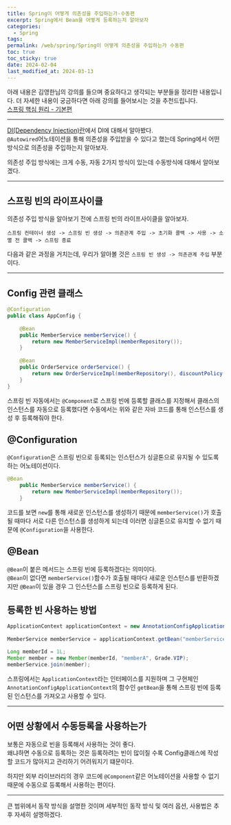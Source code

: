 ```yaml
---
title: Spring이 어떻게 의존성을 주입하는가-수동편
excerpt: Spring에서 Bean을 어떻게 등록하는지 알아보자
categories:
  - Spring
tags: 
permalink: /web/spring/Spring이 어떻게 의존성을 주입하는가 수동편
toc: true
toc_sticky: true
date: 2024-02-04
last_modified_at: 2024-03-13
---
```

아래 내용은 김영한님의 강의를 들으며 중요하다고 생각되는 부분들을 정리한 내용입니다.  더 자세한 내용이 궁금하다면 아래 강의를 들어보시는 것을 추천드립니다.  
[스프링 핵심 원리 - 기본편](https://www.inflearn.com/course/%EC%8A%A4%ED%94%84%EB%A7%81-%ED%95%B5%EC%8B%AC-%EC%9B%90%EB%A6%AC-%EA%B8%B0%EB%B3%B8%ED%8E%B8)  

---

[DI(Dependency Injection)란](https://ddudad.github.io/web/spring/DI%EB%9E%80)에서 DI에 대해서 알아봤다.  
``@Autowired``어노테이션을 통해 의존성을 주입받을 수 있다고 했는데 Spring에서 어떤 방식으로 의존성을 주입하는지 알아보자.  

의존성 주입 방식에는 크게 수동, 자동 2가지 방식이 있는데 수동방식에 대해서 알아보겠다.

---
## 스프링 빈의 라이프사이클

의존성 주입 방식을 알아보기 전에 스프링 빈의 라이프사이클을 알아보자.  
```
스프링 컨테이너 생성 -> 스프링 빈 생성 -> 의존관계 주입 -> 초기화 콜백 -> 사용 -> 소멸 전 콜백 -> 스프링 종료
``` 
다음과 같은 과정을 거치는데, 우리가 알아볼 것은 ``스프링 빈 생성 -> 의존관계 주입`` 부분이다.  

---
## Config 관련 클래스

``` java
@Configuration  
public class AppConfig {  
  
    @Bean  
    public MemberService memberService() {  
        return new MemberServiceImpl(memberRepository());  
    }  
  
    @Bean  
    public OrderService orderService() {  
        return new OrderServiceImpl(memberRepository(), discountPolicy());  
    }  
}
```

스프링 빈 자동에서는 ``@Component``로 스프링 빈에 등록할 클래스를 지정해서 클래스의 인스턴스를 자동으로 등록했다면 수동에서는 위와 같은 자바 코드를 통해 인스턴스를 생성 후 등록해줘야 한다.  

## @Configuration

``@Configuration``은 스프링 빈으로 등록되는 인스턴스가 싱글톤으로 유지될 수 있도록 하는 어노테이션이다.  

``` java
@Bean  
    public MemberService memberService() {  
        return new MemberServiceImpl(memberRepository());  
    }  
```

코드를 보면 ``new``를 통해 새로운 인스턴스를 생성하기 때문에 ``memberService()``가 호출될 때마다 서로 다른 인스턴스를 생성하게  되는데 이러면 싱글톤으로 유지할 수 없기 때문에 ``@Configuration``을 사용한다.  

## @Bean

``@Bean``이 붙은 메서드는 스프링 빈에 등록하겠다는 의미이다.  
``@Bean``이 없다면 ``memberService()``함수가 호출될 때마다 새로운 인스턴스를 반환하겠지만 ``@Bean``이 있을 경우 그 인스턴스를 스프링 빈으로 등록하게 된다.


## 등록한 빈 사용하는 방법

``` java 
ApplicationContext applicationContext = new AnnotationConfigApplicationContext(AppConfig.class);  
  
MemberService memberService = applicationContext.getBean("memberService", MemberService.class);

Long memberId = 1L;  
Member member = new Member(memberId, "memberA", Grade.VIP);  
memberService.join(member);
```

스프링에서는 ``ApplicationContext``라는 인터페이스를 지원하며 그 구현체인 ``AnnotationConfigApplicationContext``의 함수인 ``getBean``을 통해 스프링 빈에 등록된 인스턴스를 가져오고 사용할 수 있다.


---

## 어떤 상황에서 수동등록을 사용하는가

보통은 자동으로 빈을 등록해서 사용하는 것이 좋다.  
왜냐하면 수동으로 등록하는 것은 등록하려는 빈이 많이질 수록 Config클래스에 작성할 코드가 많아지고 관리하기 어려워지기 떄문이다.  

하지만 외부 라이브러리의 경우 코드에 ``@Component``같은 어노테이션을 사용할 수 없기 때문에 수동으로 등록해서 사용하는 편이다.  

---

큰 범위에서 동작 방식을 설명한 것이며 세부적인 동작 방식 및 여러 옵션, 사용법은 추후 자세히 설명하겠다.